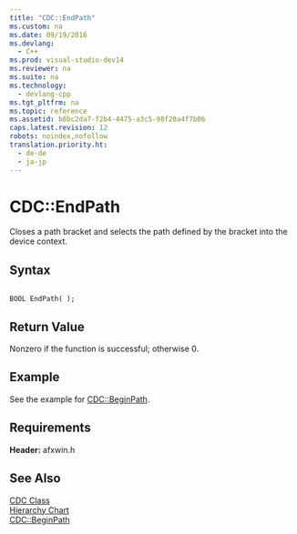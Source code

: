 ```yaml
---
title: "CDC::EndPath"
ms.custom: na
ms.date: 09/19/2016
ms.devlang: 
  - C++
ms.prod: visual-studio-dev14
ms.reviewer: na
ms.suite: na
ms.technology: 
  - devlang-cpp
ms.tgt_pltfrm: na
ms.topic: reference
ms.assetid: b8bc2da7-f2b4-4475-a3c5-98f20a4f7b06
caps.latest.revision: 12
robots: noindex,nofollow
translation.priority.ht: 
  - de-de
  - ja-jp
---
```

# CDC::EndPath
Closes a path bracket and selects the path defined by the bracket into the device context.  
  
## Syntax  
  
```  
  
BOOL EndPath( );  
```  
  
## Return Value  
 Nonzero if the function is successful; otherwise 0.  
  
## Example  
 See the example for [CDC::BeginPath](../vs140/CDC--BeginPath.md).  
  
## Requirements  
 **Header:** afxwin.h  
  
## See Also  
 [CDC Class](../vs140/CDC-Class.md)   
 [Hierarchy Chart](../vs140/Hierarchy-Chart.md)   
 [CDC::BeginPath](../vs140/CDC--BeginPath.md)